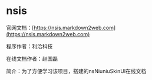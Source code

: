 # nsis


官网文档：[https://nsis.markdown2web.com](https://nsis.markdown2web.com)

程序作者：利洽科技

在线文档作者：赵国磊

简介：为了方便学习该项目，搭建的nsNiuniuSkinUI在线文档
